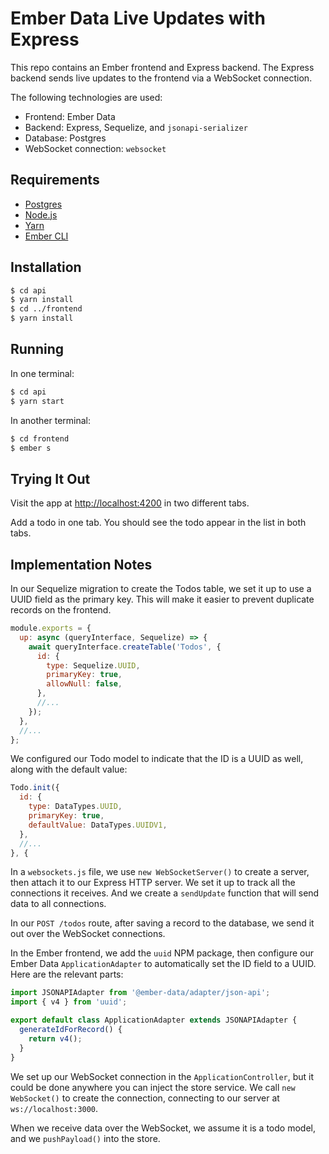 # Ember Data Live Updates with Express

This repo contains an Ember frontend and Express backend. The Express backend sends live updates to the frontend via a WebSocket connection.

The following technologies are used:
* Frontend: Ember Data
* Backend: Express, Sequelize, and `jsonapi-serializer`
* Database: Postgres
* WebSocket connection: `websocket`

## Requirements

* [Postgres](https://postgresapp.com/)
* [Node.js](https://nodejs.org/)
* [Yarn](https://yarnpkg.com/)
* [Ember CLI](https://guides.emberjs.com/release/getting-started/quick-start/#toc_install-ember)

## Installation

```bash
$ cd api
$ yarn install
$ cd ../frontend
$ yarn install
```

## Running

In one terminal:

```bash
$ cd api
$ yarn start
```

In another terminal:

```bash
$ cd frontend
$ ember s
```

## Trying It Out

Visit the app at <http://localhost:4200> in two different tabs.

Add a todo in one tab. You should see the todo appear in the list in both tabs.

## Implementation Notes
In our Sequelize migration to create the Todos table, we set it up to use a UUID field as the primary key. This will make it easier to prevent duplicate records on the frontend.

```js
module.exports = {
  up: async (queryInterface, Sequelize) => {
    await queryInterface.createTable('Todos', {
      id: {
        type: Sequelize.UUID,
        primaryKey: true,
        allowNull: false,
      },
      //...
    });
  },
  //...
};
```

We configured our Todo model to indicate that the ID is a UUID as well, along with the default value:

```js
Todo.init({
  id: {
    type: DataTypes.UUID,
    primaryKey: true,
    defaultValue: DataTypes.UUIDV1,
  },
  //...
}, {
```

In a `websockets.js` file, we use `new WebSocketServer()` to create a server, then attach it to our Express HTTP server. We set it up to track all the connections it receives. And we create a `sendUpdate` function that will send data to all connections.

In our `POST /todos` route, after saving a record to the database, we send it out over the WebSocket connections.

In the Ember frontend, we add the `uuid` NPM package, then configure our Ember Data `ApplicationAdapter` to automatically set the ID field to a UUID. Here are the relevant parts:

```js
import JSONAPIAdapter from '@ember-data/adapter/json-api';
import { v4 } from 'uuid';

export default class ApplicationAdapter extends JSONAPIAdapter {
  generateIdForRecord() {
    return v4();
  }
}
```

We set up our WebSocket connection in the `ApplicationController`, but it could be done anywhere you can inject the store service. We call `new WebSocket()` to create the connection, connecting to our server at `ws://localhost:3000`.

When we receive data over the WebSocket, we assume it is a todo model, and we `pushPayload()` into the store.
